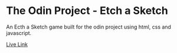 # The Odin Project - Etch a Sketch

An Ecth a Sketch game built for the odin project using html, css and javascript.

[Live Link](https://antonharbers.github.io/Odin-Etch-a-Sketch/)
